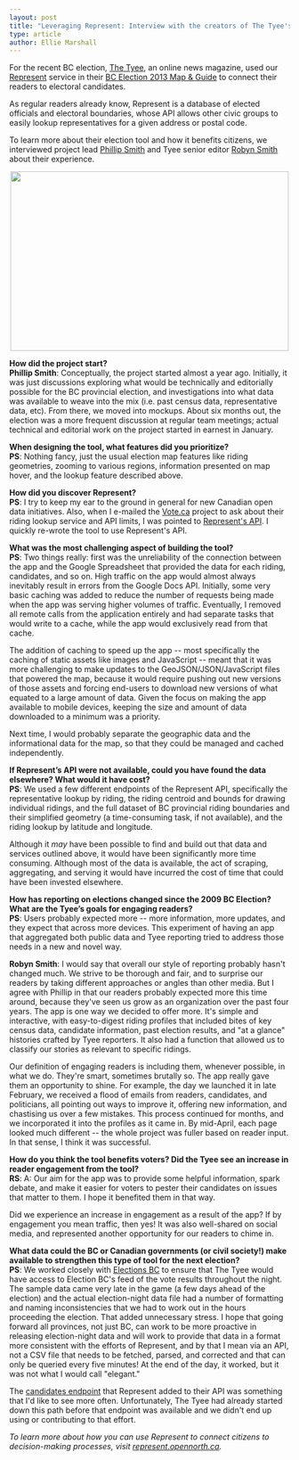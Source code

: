 ```yaml
---
layout: post
title: "Leveraging Represent: Interview with the creators of The Tyee's Election Map"
type: article
author: Ellie Marshall
---
```

For the recent BC election, [The Tyee](http://www.thetyee.ca), an online news magazine, used our [Represent](http://represent.opennorth.ca) service in their [BC Election 2013 Map & Guide](http://election.thetyee.ca/) to connect their readers to electoral candidates.

As regular readers already know, Represent is a database of elected officials and electoral boundaries, whose API allows other civic groups to easily lookup representatives for a given address or postal code.

To learn more about their election tool and how it benefits citizens, we interviewed project lead [Phillip Smith](http://www.phillipadsmith.com/) and Tyee senior editor [Robyn Smith](http://thetyee.ca/Bios/Robyn_Smith/) about their experience.

<p style="text-align: center;"><img src="/img/blog/2013-06-20-the-tyee-map.jpg" width="500" height="322" alt="" title="Example of a slider scale"></p>  

**How did the project start?** <br>
**Phillip Smith**: Conceptually, the project started almost a year ago. Initially, it was just discussions exploring what would be technically and editorially possible for the BC provincial election, and investigations into what data was available to weave into the mix (i.e. past census data, representative data, etc). From there, we moved into mockups. About six months out, the election was a more frequent discussion at regular team meetings; actual technical and editorial work on the project started in earnest in January. 

**When designing the tool, what features did you prioritize?**<br>
**PS**: Nothing fancy, just the usual election map features like riding geometries, zooming to various regions, information presented on map hover, and the lookup feature described above.

**How did you discover Represent?**<br>
**PS**: I try to keep my ear to the ground in general for new Canadian open data initiatives. Also, when I e-mailed the [Vote.ca](http://www.vote.ca) project to ask about their riding lookup service and API limits, I was pointed to [Represent's API](http://represent.opennorth.ca/API). I quickly re-wrote the tool to use Represent's API. 

**What was the most challenging aspect of building the tool?**<br>
**PS**: Two things really: first was the unreliability of the connection between the app and the Google Spreadsheet that provided the data for each riding, candidates, and so on. High traffic on the app would almost always inevitably result in errors from the Google Docs API. Initially, some very basic caching was added to reduce the number of requests being made when the app was serving higher volumes of traffic. Eventually, I removed all remote calls from the application entirely and had separate tasks that would write to a cache, while the app would exclusively read from that cache. 

The addition of caching to speed up the app -- most specifically the caching of static assets like images and JavaScript -- meant that it was more challenging to make updates to the GeoJSON/JSON/JavaScript files that powered the map, because it would require pushing out new versions of those assets and forcing end-users to download new versions of what equated to a large amount of data. Given the focus on making the app available to mobile devices, keeping the size and amount of data downloaded to a minimum was a priority.  

Next time, I would probably separate the geographic data and the informational data for the map, so that they could be managed and cached independently. 

**If Represent’s API were not available, could you have found the data elsewhere? What would it have cost?** <br>
**PS**: We used a few different endpoints of the Represent API, specifically the representative lookup by riding, the riding centroid and bounds for drawing individual ridings, and the full dataset of BC provincial riding boundaries and their simplified geometry (a time-consuming task, if not available), and the riding lookup by latitude and longitude. 

Although it *may* have been possible to find and build out that data and services outlined above, it would have been significantly more time consuming. Although most of the data is available, the act of scraping, aggregating, and serving it would have incurred the cost of time that could have been invested elsewhere.

**How has reporting on elections changed since the 2009 BC Election? What are the Tyee’s goals for engaging readers?**<br>
**PS**: Users probably expected more -- more information, more updates, and they expect that across more devices. This experiment of having an app that aggregated both public data and Tyee reporting tried to address those needs in a new and novel way.

**Robyn Smith**: I would say that overall our style of reporting probably hasn't changed much. We strive to be thorough and fair, and to surprise our readers by taking different approaches or angles than other media. But I agree with Phillip in that our readers probably expected more this time around, because they've seen us grow as an organization over the past four years. The app is one way we decided to offer more. It's simple and interactive, with easy-to-digest riding profiles that included bites of key census data, candidate information, past election results, and "at a glance" histories crafted by Tyee reporters. It also had a function that allowed us to classify our stories as relevant to specific ridings. 

Our definition of engaging readers is including them, whenever possible, in what we do. They're smart, sometimes brutally so. The app really gave them an opportunity to shine. For example, the day we launched it in late February, we received a flood of emails from readers, candidates, and politicians, all pointing out ways to improve it, offering new information, and chastising us over a few mistakes. This process continued for months, and we incorporated it into the profiles as it came in. By mid-April, each page looked much different -- the whole project was fuller based on reader input. In that sense, I think it was successful.

**How do you think the tool benefits voters? Did the Tyee see an increase in reader engagement from the tool?** <br>
**RS**: A: Our aim for the app was to provide some helpful information, spark debate, and make it easier for voters to pester their candidates on issues that matter to them. I hope it benefited them in that way. 

Did we experience an increase in engagement as a result of the app? If by engagement you mean traffic, then yes! It was also well-shared on social media, and represented another opportunity for our readers to chime in. 

**What data could the BC or Canadian governments (or civil society!) make available to strengthen this type of tool for the next election?**<br>
**PS**: We worked closely with [Elections BC](http://www.elections.bc.ca/) to ensure that The Tyee would have access to Election BC's feed of the vote results throughout the night. The sample data came very late in the game (a few days ahead of the election) and the actual election-night data file had a number of formatting and naming inconsistencies that we had to work out in the hours proceeding the election. That added unnecessary stress. I hope that going forward all provinces, not just BC, can work to be more proactive in releasing election-night data and will work to provide that data in a format more consistent with the efforts of Represent, and by that I mean via an API, not a CSV file that needs to be fetched, parsed, and corrected and that can only be queried every five minutes! At the end of the day, it worked, but it was not what I would call "elegant." 

The [candidates endpoint](http://represent.opennorth.ca/api/#election) that Represent added to their API was something that I'd like to see more often. Unfortunately, The Tyee had already started down this path before that endpoint was available and we didn't end up using or contributing to that effort. 


*To learn more about how you can use Represent to connect citizens to decision-making processes, visit [represent.opennorth.ca](http://represent.opennorth.ca).*